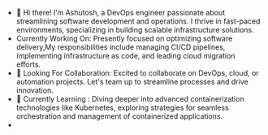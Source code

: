 - 👋 Hi there! I’m Ashutosh, a DevOps engineer passionate about streamlining software development and operations. I thrive in fast-paced environments, specializing in building scalable infrastructure solutions.
-    Currently Working On: Presently focused on optimizing software delivery,My responsibilities include managing CI/CD pipelines, implementing infrastructure as code, and leading cloud migration efforts. 
- 💞️ Looking For Collaboration: Excited to collaborate on DevOps, cloud, or automation projects. Let's team up to streamline processes and drive innovation.
- 🌱 Currently Learning : Diving deeper into advanced containerization technologies like Kubernetes, exploring strategies for seamless orchestration and management of containerized applications. 
-  

<!---
ashutosh1812/ashutosh1812 is a ✨ special ✨ repository because its `README.md` (this file) appears on your GitHub profile.
You can click the Preview link to take a look at your changes.
--->
